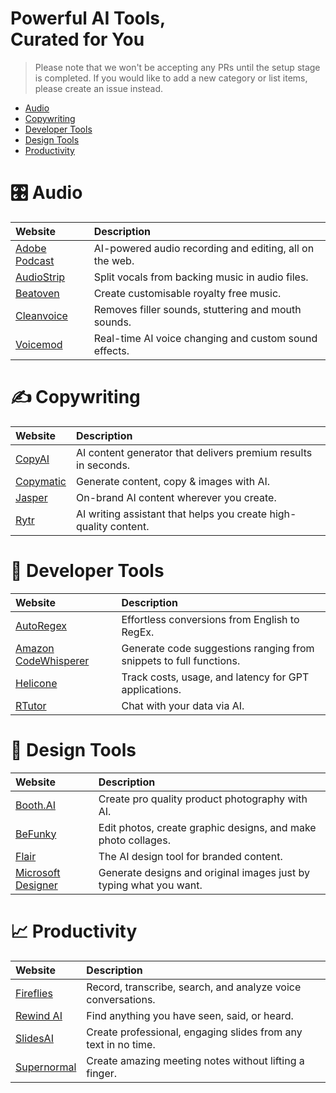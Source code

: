 # Powerful AI Tools,<br>Curated for You

> Please note that we won't be accepting any PRs until the setup stage is completed. If you would like to add a new category or list items, please create an issue instead.

- [Audio](#-audio)
- [Copywriting](#-copywriting)
- [Developer Tools](#-developer-tools)
- [Design Tools](#-design-tools)
- [Productivity](#-productivity)

# 🎛 Audio
Website | Description
:--- |:---
[Adobe Podcast](https://podcast.adobe.com/?ref=riseofmachine) | AI-powered audio recording and editing, all on the web.
[AudioStrip](https://www.audiostrip.co.uk/?ref=riseofmachine) | Split vocals from backing music in audio files.
[Beatoven](https://www.beatoven.ai/?ref=riseofmachine) | Create customisable royalty free music.
[Cleanvoice](https://cleanvoice.ai/?ref=riseofmachine) | Removes filler sounds, stuttering and mouth sounds.
[Voicemod](https://www.voicemod.net/?ref=riseofmachine) | Real-time AI voice changing and custom sound effects.

# ✍ Copywriting
Website | Description
:--- |:---
[CopyAI](https://www.copy.ai/?ref=riseofmachine) | AI content generator that delivers premium results in seconds.
[Copymatic](https://copymatic.ai/?ref=riseofmachine) | Generate content, copy & images with AI.
[Jasper](https://www.jasper.ai/?ref=riseofmachine) | On-brand AI content wherever you create.
[Rytr](https://rytr.me/?ref=riseofmachine) | AI writing assistant that helps you create high-quality content.

# 🧰 Developer Tools
Website | Description
:--- |:---
[AutoRegex](https://www.autoregex.xyz/?ref=riseofmachine) | Effortless conversions from English to RegEx.
[Amazon CodeWhisperer](https://copymatic.ai/?ref=riseofmachine) | Generate code suggestions ranging from snippets to full functions.
[Helicone](https://www.helicone.ai/?ref=riseofmachine) | Track costs, usage, and latency for GPT applications.
[RTutor](http://rtutor.ai/?ref=riseofmachine) | Chat with your data via AI.

# 🎨 Design Tools
Website | Description
:--- |:---
[Booth.AI](https://www.booth.ai/?ref=riseofmachine) | Create pro quality product photography with AI.
[BeFunky](https://www.befunky.com/?ref=riseofmachine) | Edit photos, create graphic designs, and make photo collages.
[Flair](https://flair.ai/?ref=riseofmachine) | The AI design tool for branded content.
[Microsoft Designer](https://designer.microsoft.com/?ref=riseofmachine) | Generate designs and original images just by typing what you want.

# 📈 Productivity
Website | Description
:--- |:---
[Fireflies](https://fireflies.ai/?ref=riseofmachine) | Record, transcribe, search, and analyze voice conversations.
[Rewind AI](https://www.rewind.ai/?ref=riseofmachine) | Find anything you have seen, said, or heard.
[SlidesAI](https://www.slidesai.io/?ref=riseofmachine) | Create professional, engaging slides from any text in no time.
[Supernormal](https://supernormal.com/?ref=riseofmachine) | Create amazing meeting notes without lifting a finger.

